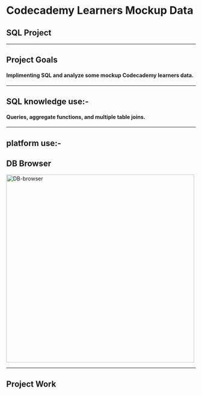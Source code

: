 # Codecademy Learners Mockup Data
## SQL Project
-----

## Project Goals

#### Implimenting SQL and analyze some mockup Codecademy learners data.
-----

## SQL knowledge use:-

####  Queries, aggregate functions, and multiple table joins. 
-----
##  platform use:-

## DB Browser



<img src="https://github.com/Shekhar2298/-Sql-Mocup-data-Project/assets/131153230/81dbec4c-7f75-4bab-b98b-5b94b7cdf27f" alt="DB-browser" width="500" height="500"/>

-----
## Project Work



